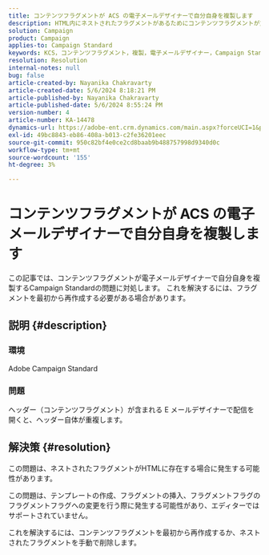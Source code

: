 ```yaml
---
title: コンテンツフラグメントが ACS の電子メールデザイナーで自分自身を複製します
description: HTML内にネストされたフラグメントがあるためにコンテンツフラグメントが重複する ACS の問題を解決する方法を説明します。
solution: Campaign
product: Campaign
applies-to: Campaign Standard
keywords: KCS，コンテンツフラグメント，複製，電子メールデザイナー，Campaign Standard, ACS
resolution: Resolution
internal-notes: null
bug: false
article-created-by: Nayanika Chakravarty
article-created-date: 5/6/2024 8:18:21 PM
article-published-by: Nayanika Chakravarty
article-published-date: 5/6/2024 8:55:24 PM
version-number: 4
article-number: KA-14478
dynamics-url: https://adobe-ent.crm.dynamics.com/main.aspx?forceUCI=1&pagetype=entityrecord&etn=knowledgearticle&id=231607c5-e50b-ef11-9f8a-6045bd0065b6
exl-id: 49bc8843-eb86-408a-b013-c2fe36201eec
source-git-commit: 950c82bf4e0ce2cd8baab9b488757998d9340d0c
workflow-type: tm+mt
source-wordcount: '155'
ht-degree: 3%

---
```


# コンテンツフラグメントが ACS の電子メールデザイナーで自分自身を複製します


この記事では、コンテンツフラグメントが電子メールデザイナーで自分自身を複製するCampaign Standardの問題に対処します。 これを解決するには、フラグメントを最初から再作成する必要がある場合があります。

## 説明 {#description}


### <b>環境</b>

Adobe Campaign Standard

### <b>問題</b>

ヘッダー（コンテンツフラグメント）が含まれる E メールデザイナーで配信を開くと、ヘッダー自体が重複します。


## 解決策 {#resolution}


この問題は、ネストされたフラグメントがHTMLに存在する場合に発生する可能性があります。

この問題は、テンプレートの作成、フラグメントの挿入、フラグメントフラグのフラグメントフラグへの変更を行う際に発生する可能性があり、エディターではサポートされていません。

これを解決するには、コンテンツフラグメントを最初から再作成するか、ネストされたフラグメントを手動で削除します。

